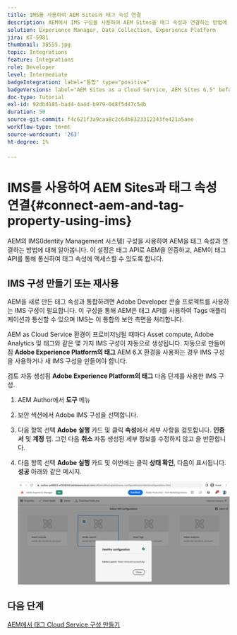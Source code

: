 ```yaml
---
title: IMS를 사용하여 AEM Sites과 태그 속성 연결
description: AEM에서 IMS 구성을 사용하여 AEM Sites을 태그 속성과 연결하는 방법에 대해 알아봅니다.
solution: Experience Manager, Data Collection, Experience Platform
jira: KT-5981
thumbnail: 38555.jpg
topic: Integrations
feature: Integrations
role: Developer
level: Intermediate
badgeIntegration: label="통합" type="positive"
badgeVersions: label="AEM Sites as a Cloud Service, AEM Sites 6.5" before-title="false"
doc-type: Tutorial
exl-id: 92dbd185-bad4-4a4d-b979-0d8f5d47c54b
duration: 50
source-git-commit: f4c621f3a9caa8c2c64b8323312343fe421a5aee
workflow-type: tm+mt
source-wordcount: '263'
ht-degree: 1%

---
```


# IMS를 사용하여 AEM Sites과 태그 속성 연결{#connect-aem-and-tag-property-using-ims}

AEM의 IMS(Identity Management 시스템) 구성을 사용하여 AEM을 태그 속성과 연결하는 방법에 대해 알아봅니다. 이 설정은 태그 API로 AEM을 인증하고, AEM이 태그 API를 통해 통신하여 태그 속성에 액세스할 수 있도록 합니다.

## IMS 구성 만들기 또는 재사용

AEM을 새로 만든 태그 속성과 통합하려면 Adobe Developer 콘솔 프로젝트를 사용하는 IMS 구성이 필요합니다. 이 구성을 통해 AEM은 태그 API를 사용하여 Tags 애플리케이션과 통신할 수 있으며 IMS는 이 통합의 보안 측면을 처리합니다.

AEM as Cloud Service 환경이 프로비저닝될 때마다 Asset compute, Adobe Analytics 및 태그와 같은 몇 가지 IMS 구성이 자동으로 생성됩니다. 자동으로 만들어짐 **Adobe Experience Platform의 태그** AEM 6.X 환경을 사용하는 경우 IMS 구성을 사용하거나 새 IMS 구성을 만들어야 합니다.

검토 자동 생성됨 **Adobe Experience Platform의 태그** 다음 단계를 사용한 IMS 구성.

1. AEM Author에서 **도구** 메뉴
1. 보안 섹션에서 Adobe IMS 구성을 선택합니다.
1. 다음 항목 선택 **Adobe 실행** 카드 및 클릭 **속성**&#x200B;에서 세부 사항을 검토합니다. **인증서** 및 **계정** 탭. 그런 다음 **취소** 자동 생성된 세부 정보를 수정하지 않고 을 반환합니다.
1. 다음 항목 선택 **Adobe 실행** 카드 및 이번에는 클릭 **상태 확인**, 다음이 표시됩니다. **성공** 아래와 같은 메시지.

   ![태그 정상 IMS 구성](assets/adobe-launch-healthy-ims-config.png)

## 다음 단계

[AEM에서 태그 Cloud Service 구성 만들기](create-aem-launch-cloud-service.md)
